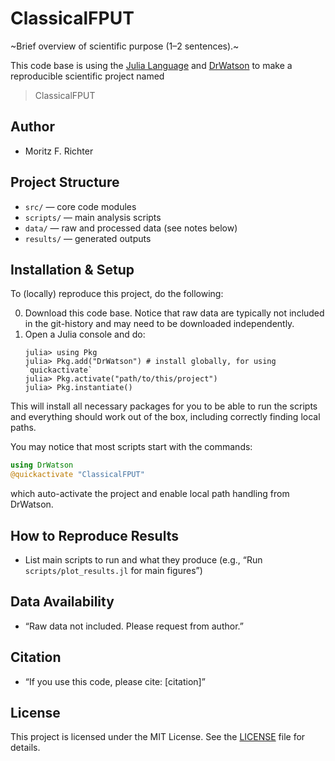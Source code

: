 # ClassicalFPUT

~Brief overview of scientific purpose (1–2 sentences).~

This code base is using the [Julia Language](https://julialang.org/) and
[DrWatson](https://juliadynamics.github.io/DrWatson.jl/stable/)
to make a reproducible scientific project named
> ClassicalFPUT



## Author
- Moritz F. Richter



## Project Structure

- `src/` — core code modules
- `scripts/` — main analysis scripts
- `data/` — raw and processed data (see notes below)
- `results/` — generated outputs


## Installation & Setup

To (locally) reproduce this project, do the following:

0. Download this code base. Notice that raw data are typically not included in the
   git-history and may need to be downloaded independently.
1. Open a Julia console and do:
   ```
   julia> using Pkg
   julia> Pkg.add("DrWatson") # install globally, for using `quickactivate`
   julia> Pkg.activate("path/to/this/project")
   julia> Pkg.instantiate()
   ```

This will install all necessary packages for you to be able to run the scripts and
everything should work out of the box, including correctly finding local paths.

You may notice that most scripts start with the commands:
```julia
using DrWatson
@quickactivate "ClassicalFPUT"
```
which auto-activate the project and enable local path handling from DrWatson.


## How to Reproduce Results

- List main scripts to run and what they produce (e.g., “Run `scripts/plot_results.jl` for main figures”)


## Data Availability

- “Raw data not included. Please request from author.”


## Citation

- “If you use this code, please cite: [citation]”


## License

This project is licensed under the MIT License. See the [LICENSE](LICENSE) file for details.
